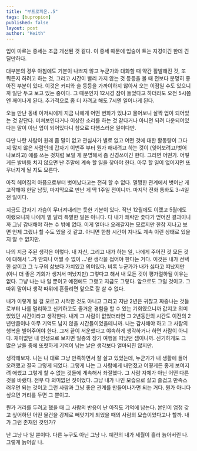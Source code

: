 ```yaml
---
title: "부프로피온..5"
tags: [bupropion]
published: false
layout: post
author: "Keith"
---
```


입이 마르는 증세는 조금 개선된 것 같다. 이 증세 때문에 입술이 트는 지경이긴 한데 견딜만하다. 

대부분의 경우 아침에도 기분이 나쁘지 않고 누군가와 대화할 때 약간 활발해진 것, 또 뭐든지 하려고 하는 것, 그리고 시간이 빨리 가지 않는 것 등등을 볼 때 전보다 분명히 좋아진 부분이 있다. 이것은 커피와 술 등등을 가까이하지 않아서 오는 이점일 수도 있으니까 일단 두고 보고 있는 중이다. 그 때문인지 12시경 잠이 들었다고 하더라도 오전 5시쯤엔 깨어나게 된다. 추가적으로 좀 더 자려고 해도 7시엔 일어나게 된다.

오늘 만난 동네 아저씨에게 지금 나에게 어떤 변화가 있냐고 물어보니 살짝 업이 되어있는 것 같단다. 미쳐보인다거나 이상한 소리를 하는 것 같다거나 아니면 되려 다운되어있다는 말이 아닌 업이 되어있다니 참으로 다행스러운 일이다만.

다만 나란 사람이 원래 좀 말이 없고 관심사가 별로 없고 어떤 것에 대한 활동량이 그다지 많지 않은 사람인데 갑자기 이번주 부터 뭔가 해내려고 하는 것이 (잊어보려고/벗어나보려고) 애를 쓰는 것처럼 보일 게 분명해서 좀 신경쓰이긴 한다. 그러면 어떤가. 어떻게든 발버둥 치지 않으면 난 주말에 계속 할 일을 찾아야 한다. 아무 할 일이 없어지면 또 무너지게 될 지도 모른다. 

아직 헤어짐의 아픔으로부터 벗어났다고는 전혀 할 수 없다. 멀쩡한 관계에서 벗어난 게 고작해야 한달 남짓, 마지막으로 만난 게 딱 1주일 전이니까. 마지막 전화 통화도 3-4일 전 일이다. 

지금도 갑자기 가슴이 무너져내리는 듯한 기분이 있다. 작년 12월에도 이랬고 5월에도 이랬으니까 나에게 별 달리 특별한 일은 아니다. 다 내가 쾌락만 좇다가 얻어진 결과이니까 그냥 감내해야 하는 수 밖에 없다. 이게 얼마나 오래갈지는 모르지만 한참 지나고 보면 언제 그랬냐 할 수도 있을 것 같고. 아니면 한참 시간이 지나도 계속 이런 상태로 있을지 알 수 없지만.

나의 지금 주된 생각은 이렇다. 내 자신, 그리고 내가 하는 일, 나에게 주어진 것 모든 것에 대해서 '..가 안되니 어쩔 수 없이 ...'란 생각을 접어야 한다는 거다. 이것은 내가 선택한 삶이고 그 누구의 삶보다 가치있고 의미있다. 비록 누군가가 내가 싫다고 떠났지만 (아니 더 좋은 기회가 생겨서 떠났지만) 그렇다고 해서 내 모든 것이 평가절하될 이유는 없다. 그냥 나는 나 일 뿐이고 예전에도 그랬고 지금도 그렇다. 앞으로도 그럴 것이고. 그 따위 말이나 생각 따위에 흔들리면 앞으로 잘 살 수 없다.

내가 이렇게 될 걸 모르고 시작한 것도 아니고 그리고 지난 2년은 귀찮고 짜증나는 것들로부터 나를 멀리하고 신기하고도 즐거운 경험을 할 수 있는 기회였으니까 값지고 의미있었던 시간이라고 생각한다. 내게 그 사람이 없었더라면 그 2년동안의 시간도 이전의 2년만큼이나 아무 기억도 남지 않을 시간들이었을테니까. 나는 감사해야 하고 그 사람의 행복을 빌어주어야 한다. 그저 끝이 서운했다고 야속하게 생각하거나 하면 사람이 아니다. 재미없던 내 인생으로 보자면 일종의 장기 여행을 떠났던 셈이니까. 신기하게도 그 많은 날들 중에 또렷하게 기억이 남는 날은 생각보다 얼마되진 않지만.

생각해보자. 나는 나 대로 그냥 만족하면서 잘 살고 있었는데, 누군가가 내 생활에 들어오려했고 결국 그렇게 되었다. 그렇게 나는 그 사람에게 내던졌고 어떻게든 좋게 보여지려 애썼고 그렇게 할 수 없는 것들에 계속해서 좌절했다. 그 사람 자체가 아닌 어떤 다른 것을 바랬다. 전부 다 의미없던 짓이었다. 그냥 내가 나인 모습으로 살고 즐겁고 만족스러우면 되는 것이고 그런 사람과 그냥 좋은 관계를 만들어나가면 되는 거다. 뭔가 아니다 싶으면 거리를 두면 그 뿐이고. 

뭔가 거리를 두려고 했을 때 그 사람의 반응이 난 아직도 기억에 남는다. 본인이 엄청 갖고 싶어하던 어떤 물건을 강제로 빼앗기게 되었을 때의 사람의 모습이었다고나 할까. 내가 그런 존재인 것인가? 

난 그냥 나 일 뿐이다. 다른 누구도 아닌 그냥 나. 예전의 내가 세월이 흘러 늙어버린 나. 그렇게 늙어갈 나.
